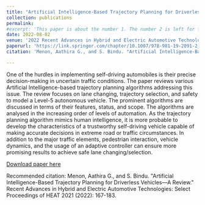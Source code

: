 ```yaml
---
title: "Artificial Intelligence-Based Trajectory Planning for Driverless Vehicles—A Review"
collection: publications
permalink: 
#excerpt: 'This paper is about the number 1. The number 2 is left for future work.'
date: 2022-08-02
venue: '2022 Recent Advances in Hybrid and Electric Automotive Technologies (HEAT), PES College of Engineering, Bangalore, India'
paperurl: 'https://link.springer.com/chapter/10.1007/978-981-19-2091-2_14'
citation: 'Menon, Aathira G., and S. Bindu. "Artificial Intelligence-Based Trajectory Planning for Driverless Vehicles—A Review." Recent Advances in Hybrid and Electric Automotive Technologies: Select Proceedings of HEAT 2021 (2022): 167-183.'

---
```

One of the hurdles in implementing self-driving automobiles is their precise decision-making in uncertain traffic conditions. The paper reviews various Artificial Intelligence-based trajectory planning algorithms addressing this issue. The review focuses on lane changing, trajectory selection, and safety to model a Level-5 autonomous vehicle. The prominent algorithms are discussed in terms of their features, status, and scope. The algorithms are analysed in the increasing order of levels of automation. As the trajectory planning algorithm mimics human intelligence, it is more probable to develop the characteristics of a trustworthy self-driving vehicle capable of making accurate decisions in extreme road or traffic circumstances. In addition to the major traffic elements, pedestrian interaction, vehicle dynamics, and the usage of an adaptive controller can ensure more promising results to achieve safe lane changing/selection.

[Download paper here](https://link.springer.com/chapter/10.1007/978-981-19-2091-2_14)

Recommended citation: Menon, Aathira G., and S. Bindu. "Artificial Intelligence-Based Trajectory Planning for Driverless Vehicles—A Review." Recent Advances in Hybrid and Electric Automotive Technologies: Select Proceedings of HEAT 2021 (2022): 167-183.